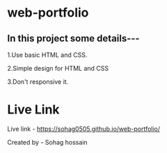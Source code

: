 # web-portfolio

In this project some details---
-------------------------------
1.Use basic HTML and CSS.

2.Simple design for HTML and CSS

3.Don't responsive it.

# Live Link

Live link - https://sohag0505.github.io/web-portfolio/


Created by - Sohag hossain


